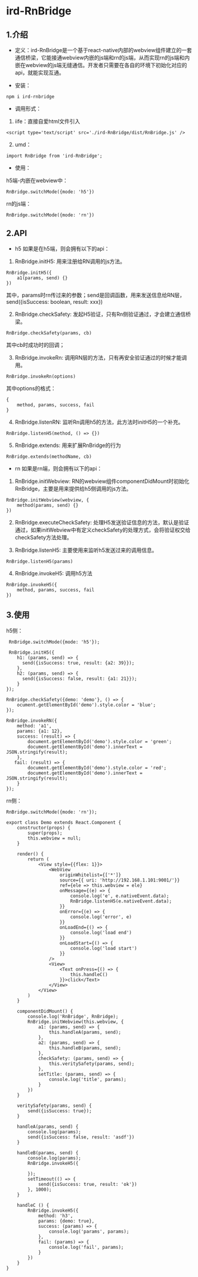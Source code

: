 # **ird-RnBridge**

## 1.介绍
- 定义：ird-RnBridge是一个基于react-native内部的webview组件建立的一套通信桥梁，它能接通webview内嵌的js端和rn的js端，从而实现rn的js端和内嵌在webview的js端无缝通信。开发者只需要在各自的环境下初始化对应的api，就能实现互通。

- 安装：

```
npm i ird-rnbridge
```

- 调用形式：

1. iife：直接自爱html文件引入

```
<script type='text/script' src='./ird-RnBridge/dist/RnBridge.js' />
```

2. umd：

```
import RnBridge from 'ird-RnBridge';
```

- 使用：

h5端-内嵌在webview中：

```
RnBridge.switchMode({mode: 'h5'})
```
rn的js端：

```
RnBridge.switchMode({mode: 'rn'})
```


## 2.API

- h5 如果是在h5端，则会拥有以下的api：

1. RnBridge.initH5: 用来注册给RN调用的js方法。


```
RnBridge.initH5({
    a1(params, send) {}
})
```
其中，params时rn传过来的参数；send是回调函数，用来发送信息给RN层，send({isSuccess: boolean, result: xxx})

2. RnBridge.checkSafety: 发起H5验证，只有Rn侧验证通过，才会建立通信桥梁。
 
```
RnBridge.checkSafety(params, cb)
```
其中cb时成功时的回调；

3. RnBridge.invokeRn: 调用RN层的方法，只有再安全验证通过的时候才能调用。

```
RnBridge.invokeRn(options)
```
其中options的格式：

```
{
    method, params, success, fail
}
```


4. RnBridge.listenRN: 监听Rn调用h5的方法，此方法时initH5的一个补充。
 
```
RnBridge.listenH5(method, () => {})
```

5. RnBridge.extends: 用来扩展RnBridge的行为

```
RnBridge.extends(methodName, cb)
```


- rn 如果是rn端，则会拥有以下的api：

1. RnBridge.initWebview: RN的webview组件componentDidMount时初始化RnBridge，主要是用来提供给h5侧调用的js方法。

```
RnBridge.initWebview(webview, {
    method(params, send) {}
})
```

2. RnBridge.executeCheckSafety: 处理H5发送验证信息的方法，默认是验证通过，如果initWebview中有定义checkSafety的处理方式，会将验证权交给checkSafety方法处理。


3. RnBridge.listenH5: 主要使用来监听h5发送过来的调用信息。


```
RnBridge.listenH5(params)
```


4. RnBridge.invokeH5: 调用h5方法

```
RnBridge.invokeH5({
    method, params, success, fail
})
```


## 3.使用

h5侧：

```
 RnBridge.switchMode({mode: 'h5'});
 
 RnBridge.initH5({
    h1: (params, send) => {
      send({isSuccess: true, result: {a2: 39}});
    },
    h2: (params, send) => {
      send({isSuccess: false, result: {a1: 21}});
    }
});

RnBridge.checkSafety({demo: 'demo'}, () => {
    ocument.getElementById('demo').style.color = 'blue';
});

RnBridge.invokeRN({
    method: 'a1',
    params: {a1: 12},
    success: (result) => {
        document.getElementById('demo').style.color = 'green';
        document.getElementById('demo').innerText = JSON.stringify(result);
    },
   fail: (result) => {
        document.getElementById('demo').style.color = 'red';
        document.getElementById('demo').innerText = JSON.stringify(result);
    }
});
```

rn侧：


```
RnBridge.switchMode({mode: 'rn'});

export class Demo extends React.Component {
    constructor(props) {
        super(props);
        this.webview = null;
    }

    render() {
        return (
            <View style={{flex: 1}}>
                <WebView
                    originWhitelist={['*']}
                    source={{ uri: 'http://192.168.1.101:9001/'}}
                    ref={ele => this.webview = ele}
                    onMessage={(e) => {
                        console.log('e', e.nativeEvent.data);
                        RnBridge.listenH5(e.nativeEvent.data);
                    }}
                    onError={(e) => {
                        console.log('error', e)
                    }}
                    onLoadEnd={() => {
                        console.log('load end')
                    }}
                    onLoadStart={() => {
                        console.log('load start')
                    }}
                />
                <View>
                    <Text onPress={() => {
                        this.handleC()
                    }}>click</Text>
                </View>
            </View>
        )
    }

    componentDidMount() {
        console.log('RnBridge', RnBridge);
        RnBridge.initWebview(this.webview, {
            a1: (params, send) => {
                this.handleA(params, send);
            },
            a2: (params, send) => {
                this.handleB(params, send);
            },
            checkSafety: (params, send) => {
                this.veritySafety(params, send);
            },
            setTitle: (params, send) => {
                console.log('title', params);
            }
        })
    }

    veritySafety(params, send) {
        send({isSuccess: true});
    }

    handleA(params, send) {
        console.log(params);
        send({isSuccess: false, result: 'asdf'})
    }

    handleB(params, send) {
        console.log(params);
        RnBridge.invokeH5({

        });
        setTimeout(() => {
            send({isSuccess: true, result: 'ok'})
        }, 1000);
    }

    handleC () {
        RnBridge.invokeH5({
            method: 'h3',
            params: {demo: true},
            success: (params) => {
                console.log('params', params);
            },
            fail: (params) => {
                console.log('fail', params);
            }
        })
    }
}
```
